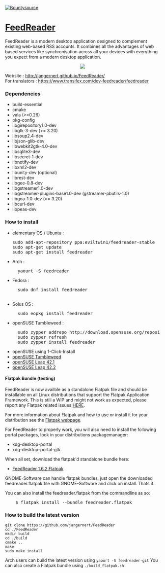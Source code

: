 [![Bountysource](https://img.shields.io/bountysource/team/jangernert-feedreader/activity.svg)](https://www.bountysource.com/teams/jangernert-feedreader/issues)


# [FeedReader](http://jangernert.github.io/FeedReader/)

FeedReader is a modern desktop application designed to complement existing web-based RSS accounts. It combines all the advantages of web based services like synchronisation across all your devices with everything you expect from a modern desktop application.


<div style="text-align:center"><img src ="https://raw.githubusercontent.com/jangernert/feedreader/gh-pages/images/gallery/Screenshot4.png" /></div>

Website : http://jangernert.github.io/FeedReader/<br/>
For translators : https://www.transifex.com/dev-feedreader/feedreader



### Dependencies
- build-essential
- cmake
- vala (>=0.26)
- pkg-config
- libgirepository1.0-dev
- libgtk-3-dev (>= 3.20)
- libsoup2.4-dev
- libjson-glib-dev
- libwebkit2gtk-4.0-dev
- libsqlite3-dev
- libsecret-1-dev
- libnotify-dev
- libxml2-dev
- libunity-dev (optional)
- librest-dev
- libgee-0.8-dev
- libgstreamer1.0-dev
- libgstreamer-plugins-base1.0-dev (gstreamer-pbutils-1.0)
- libgoa-1.0-dev (>= 3.20)
- libcurl-dev
- libpeas-dev


### How to install
  - elementary OS / Ubuntu :<br/>
    <pre>
    sudo add-apt-repository ppa:eviltwin1/feedreader-stable
    sudo apt-get update
    sudo apt-get install feedreader
    </pre>
  - Arch : <br/>
    <pre>
      yaourt -S feedreader
    </pre>
  - Fedora : <br/>
    <pre>
      sudo dnf install feedreader
    </per>
  - Solus OS : <br/>
    <pre>
      sudo eopkg install feedreader
    </pre>
  - openSUSE Tumbleweed : <br/>
    <pre>
      sudo zypper addrepo http://download.opensuse.org/repositories/home:scujas:feedreader/openSUSE_Tumbleweed/home:scujas:feedreader.repo
      sudo zypper refresh
      sudo zypper install feedreader
    </pre>
  - openSUSE using 1-Click-Install
   - [openSUSE Tumbleweed](http://software.opensuse.org/ymp/home:scujas:feedreader/openSUSE_Tumbleweed/feedreader.ymp)
   - [openSUSE Leap 42.1](http://software.opensuse.org/ymp/home:scujas:feedreader/openSUSE_Leap_42.1/feedreader.ymp)
   - [openSUSE Leap 42.2](http://software.opensuse.org/ymp/home:scujas:feedreader/openSUSE_Leap_42.2/feedreader.ymp)

#### Flatpak Bundle (testing) 

FeedReader is now availble as a standalone Flatpak file and should be installable on all Linux distributions that support the Flatpak Application Framework. This is still a WIP and might not work as expected, please report any Flatpak related issues [HERE](https://github.com/jscurtu/feedreader-flatpak/issues). 

For more information about Flatpak and how to use or install it for your distribution see the [Flatpak webpage](http://flatpak.org).

For FeedReader to properly work, you will also need to install the following portal packages, look in your distributions packagemanager:

- xdg-desktop-portal 
- xdg-desktop-portal-gtk

When all set, download the flatpak'd standalone bundle here:

- [FeedReader 1.6.2 Flatpak](https://github.com/jscurtu/feedreader-flatpak/releases)

GNOME-Software can handle flatpak bundles, just open the downloaded feedreader.flatpak file with GNOME-Software and click on install. Thats it..

You can also install the feedreader.flatpak from the commandline as so:

<pre>
	$ flatpak install --bundle feedreader.flatpak
</pre>


### How to build the latest version
```
git clone https://github.com/jangernert/FeedReader
cd ./FeedReader
mkdir build
cd ./build
cmake ..
make
sudo make install
```
Arch users can build the latest version using `yaourt -S feedreader-git`
You can also create a Flatpak bundle using `./build_flatpak.sh`
